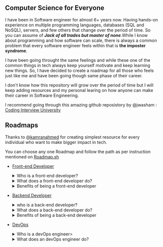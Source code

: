 ## Computer Science for Everyone

I have been in Software engineer for almost 6+ years now. Having hands-on experience on multiple programming languages, databases (SQL and NoSQL), servers, and few others that change over the period of time. So you can assume of _**Jack of all trades but master of none**_.While I know about programming and how software can scale, there is always a common problem that every software engineer feels within that is **the imposter syndrome**.

I have been going throught the same feelings and while these one of the common things in tech always keep yourself motivate and keep learning new things. So, I have decided to create a roadmap for all those who feels just like me and have been going though same phase of their career.

I don't know how this repository will grow over the period of time but I will keep adding resources and my personal learing on how anyone can make their career in Software Engineering.

I recommend going through this amazing github reposistory by @jwasham : [Coding Interview University](https://github.com/jwasham/coding-interview-university)

## Roadmaps

Thanks to [@kamranahmed](https://github.com/kamranahmedse) for creating simplest resource for every individual who want to make bigger impact in tech.

You can choose any one Roadmap and follow the path as per instruction mentioned on [Roadmap.sh](https://roadmap.sh/)

- [Front-end Developer](https://roadmap.sh/frontend)
    <details close>
      <summary>Who is a front-end developer?</summary>
      <br>
      A front-end developer creates websites and applications using web languages such as HTML, CSS, and JavaScript allow users to access and interact with the site or app. When you visit a website, the design elements you see were created by a front-end developer.
      </details>
      
     <details close>
       <summary>What does a front-end developer do?</summary> 
       <br>
       Front-end developers create the user interface (UI) that determines what each part of a site or application does and how it will look.
       <br><br>
       If someone wanted to build a website, for example, they might hire a front-end developer to create the site's layout. The front-end developer determines where to place images, what the navigation should look like, and how to present the site. Much of their work involves ensuring the appearance and layout of the site or application is easy to navigate and intuitive for the user.
       </details>
    
     <details close>
      <summary>Benefits of being a front-end developer</summary>
      <br>
         The demand and flexibility of this position mean that there are many career opportunities available across various industries and locations. Whether that means working with a non-profit organization, starting your own freelance business, or being an in-house developer for a company, you’ll likely have the chance to find a role that fits your interests.
      <br><br>
        The computer-heavy nature of the job also means plenty of opportunities to work remotely. Being a front-end developer can mean being able to work for companies across the country—or even the globe—from the comfort of your home.
      <br><br>
        A career as a front-end web developer can flex your creativity and problem-solving skills. As a field that is constantly evolving to incorporate new technology, front-end development can reward those who like to learn new things and face challenges.
      </details>

- [Backend Developer](https://roadmap.sh/backend)
     <details close>
      <summary> who is a back-end developer?</summary>
      <br>
        A back-end developer is a type of programmer who creates the logical back-end and core computational logic of a website, software or information system. The developer creates components and features that are indirectly accessed by a user through a front-end application or system.
      </details>
            
     <details close>
      <summary>What does a back-end developer do?</summary>
      <br>
         A back-end developer builds and maintains the technology that powers those components which, together, enable the user-facing side of the website to even exist in the first place.
      </details>
       
     <details close>
      <summary>Benefits of being a back-end developer</summary>
      <br>
      - RUNS IN DIFFERENT ENVIRONMENTS
         <br><br>
         Companies today deploy websites and web applications in a range of environments. For starters, some businesses choose sites operating on database servers, and others install online apps in the cloud. Around the same period, more companies are now merging all hosting services to take advantage of advantages such as improved capacity and scalability.
         <br><br> 
         The setup of the Web server varies from network to network. The programmers also frequently distribute workload server-side over multiple machines. The varying hosting environments make customizing website backend essential for developers.
         <br><br>
      - MAKES INFORMATION SHARING FASTER
         <br><br>
         The backend consists of three critical elements of a website, i.e., application, web server, and database, as mentioned previously. Each user should be able to provide his/her login name and password while accessing a website’s user interface. The username ID and the user’s password is checked via the runtime. Similarly, any details that the user submits is processed in the backend application in the repositories. 
         <br><br> 
         The backend often retrieves data from the archive and transfers the details to the web interface for the app view. Hence, a website’s backend serves as its framework and enables the sharing of knowledge. 
         <br><br>
       - IMPACTS THE WEBSITE’S USER EXPERIENCE
         <br>
         A website’s accessibility and user interface will, over the long term, depend on its success. As noted earlier, the backend performs all tasks required to make a website function. And the consistency of backend technology can influence the user interface provided by a website. Any problems with the backend code can lead to frequent website crashes, slow running of the site, and similar performance issues.  
        <br><br>
         At the same time, small vulnerabilities in the backend code will render the website susceptible to targeted ransomware attacks and protection. Developers must concentrate on the consistency and layout of the backend code to ensure that the site offers a better user experience without interruption. 
         <br><br>
       - ADDS FUNCTIONALITY UTILITY TO EACH FRONTEND DEVELOPMENT
         <br><br>
         When developing a website, programmers are required to write backend code to add utility to the functionality of each frontend. For example, to add functionality to a user login form, they must write code using a server-side programming language. The backend code collects the values each time a user enters his login credentials and compares them with the login data stored in databases. <br><br> Similarly, the backend code adds functionality to different forms, profiles, and accounts. Without quality backend technology, thus, no website will work.

- [DevOps](https://roadmap.sh/devops)
  <details close>
   <summary>Who is a devOps engineer></summary>
   <br>
      A DevOps engineer is an IT generalist who should have a wide-ranging knowledge of both development and operations, including coding, infrastructure management, system administration, and DevOps toolchains. DevOps engineers should also possess interpersonal skills since they work across company silos to create a more collaborative environment. 
      <br><br>
      DevOps engineers need to have a strong understanding of common system architecture, provisioning, and administration, but must also have experience with the traditional developer toolset and practices such as using source control, giving and receiving code reviews, writing unit tests, and familiarity with agile principles.
   </details>

   <details close>
      <summary>What does an devOps engineer do?</summary>
      <br>
      - The role of a DevOps engineer will vary from one organization to another, but invariably entails some combination of release engineering, infrastructure provisioning and management, system administration, security, and DevOps advocacy. 
      <br><br>
      - Release engineering includes the work required to build and deploy application code. The exact tools and processes vary widely depending on many variables, such as what language the code is written in, how much of the pipeline has been automated, and whether the production infrastructure is on-premise or in the cloud. Release engineering might entail selecting, provisioning, and maintaining CI/CD tooling or writing and maintaining bespoke build/deploy scripts.
      <br><br>
      - Infrastructure provisioning and system administration include deploying and maintaining the servers, storage, and networking resources required to host applications. For organizations with on-premise resources this might include managing physical servers, storage devices, switches, and virtualization software in a data center. For a hybrid or entirely cloud-based organization this will usually include provisioning and managing virtual instances of the same components. 
      <br><br>
      - DevOps advocacy is often undervalued or overlooked entirely, but is arguably the most important role of a DevOps engineer. The shift to a DevOps culture can be disruptive and confusing to the engineering team members. As the DevOps subject matter expert, it falls to the DevOps engineer to help evangelize and educate the DevOps way across the organization.
      <br>
      </details>
